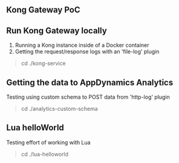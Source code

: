 ## Kong Gateway PoC


## Run Kong Gateway locally
1) Running a Kong instance inside of a Docker container
2) Getting the request/response logs with an 'file-log' plugin
> cd ./kong-service

## Getting the data to AppDynamics Analytics
Testing using custom schema to POST data from 'http-log' plugin
> cd ./analytics-custom-schema

## Lua helloWorld
Testing effort of working with Lua
> cd ./lua-helloworld